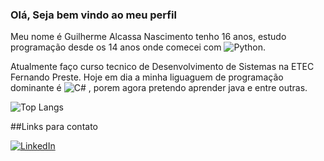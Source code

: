### Olá, Seja bem vindo ao meu perfil
Meu nome é Guilherme Alcassa Nascimento tenho 16 anos, estudo programação desde os 14 anos onde comecei com ![Python](https://img.shields.io/badge/Python-000?style=for-the-badge&logo=python).

Atualmente faço curso tecnico de Desenvolvimento de Sistemas na ETEC Fernando Preste.
Hoje em dia a minha liguaguem de programação dominante é ![C#](https://img.shields.io/badge/C%23-000?style=for-the-badge&logo=c-sharp&logoColor=823085) , porem agora pretendo aprender java e entre outras.

![Top Langs](https://github-readme-stats-git-masterrstaa-rickstaa.vercel.app/api/top-langs/?username=Alcassa&bg_color=000&border_color=30A3DC&title_color=E94D5F&text_color=FFF)

##Links para contato
	
 
 [![LinkedIn](https://img.shields.io/badge/LinkedIn-000?style=for-the-badge&logo=linkedin&logoColor=0E76A8)](https://www.linkedin.com/in/guilherme-alcassa-nascimento-59b476281/)




